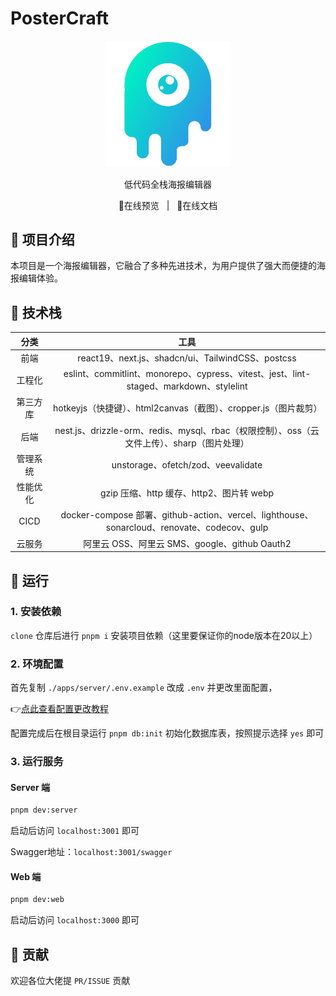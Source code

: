 # PosterCraft

<div align="center">
  <img src="./public/assets/logo.png" width="40%"/>
  <p>低代码全栈海报编辑器</p>
  <a href="https://poster-craft.leostar.top" style="text-decoration: none;">👀在线预览</a>&nbsp;&nbsp;
  |&nbsp;&nbsp;
  <a href="https://poster-craft-docs.vercel.app/" style="text-decoration: none;">📃在线文档</a>
</div>

## 🎈 项目介绍

本项目是一个海报编辑器，它融合了多种先进技术，为用户提供了强大而便捷的海报编辑体验。

## 🎯 技术栈

|   分类   |                                            工具                                             |
| :------: | :-----------------------------------------------------------------------------------------: |
|   前端   |                      react19、next.js、shadcn/ui、TailwindCSS、postcss                      |
|  工程化  |    eslint、commitlint、monorepo、cypress、vitest、jest、lint-staged、markdown、stylelint    |
| 第三方库 |               hotkeyjs（快捷键）、html2canvas（截图）、cropper.js（图片裁剪）               |
|   后端   | nest.js、drizzle-orm、redis、mysql、rbac（权限控制）、oss（云文件上传）、sharp（图片处理）  |
| 管理系统 |                             unstorage、ofetch/zod、veevalidate                              |
| 性能优化 |                          gzip 压缩、http 缓存、http2、图片转 webp                           |
|   CICD   | docker-compose 部署、github-action、vercel、lighthouse、sonarcloud、renovate、codecov、gulp |
|  云服务  |                        阿里云 OSS、阿里云 SMS、google、github Oauth2                        |

## 🚀 运行

### 1. 安装依赖

`clone` 仓库后进行 `pnpm i` 安装项目依赖（这里要保证你的node版本在20以上）

### 2. 环境配置

首先复制 `./apps/server/.env.example` 改成 `.env` 并更改里面配置，

👉[点此查看配置更改教程](./apps//server/README.md#环境变量配置)

配置完成后在根目录运行 `pnpm db:init` 初始化数据库表，按照提示选择 `yes` 即可

### 3. 运行服务

#### Server 端

```bash
pnpm dev:server
```

启动后访问 `localhost:3001` 即可

Swagger地址：`localhost:3001/swagger`

#### Web 端

```bash
pnpm dev:web
```

启动后访问 `localhost:3000` 即可

## 💖 贡献

欢迎各位大佬提 `PR/ISSUE` 贡献
